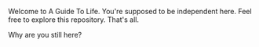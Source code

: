 Welcome to A Guide To Life.
You're supposed to be independent here.
Feel free to explore this repository.
That's all.
























Why are you still here?
